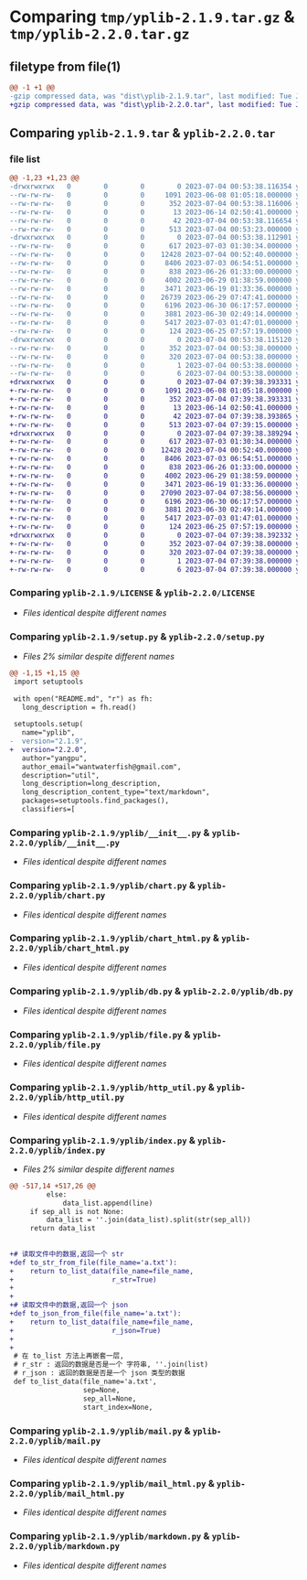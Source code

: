 # Comparing `tmp/yplib-2.1.9.tar.gz` & `tmp/yplib-2.2.0.tar.gz`

## filetype from file(1)

```diff
@@ -1 +1 @@
-gzip compressed data, was "dist\yplib-2.1.9.tar", last modified: Tue Jul  4 00:53:38 2023, max compression
+gzip compressed data, was "dist\yplib-2.2.0.tar", last modified: Tue Jul  4 07:39:38 2023, max compression
```

## Comparing `yplib-2.1.9.tar` & `yplib-2.2.0.tar`

### file list

```diff
@@ -1,23 +1,23 @@
-drwxrwxrwx   0        0        0        0 2023-07-04 00:53:38.116354 yplib-2.1.9/
--rw-rw-rw-   0        0        0     1091 2023-06-08 01:05:18.000000 yplib-2.1.9/LICENSE
--rw-rw-rw-   0        0        0      352 2023-07-04 00:53:38.116006 yplib-2.1.9/PKG-INFO
--rw-rw-rw-   0        0        0       13 2023-06-14 02:50:41.000000 yplib-2.1.9/README.md
--rw-rw-rw-   0        0        0       42 2023-07-04 00:53:38.116654 yplib-2.1.9/setup.cfg
--rw-rw-rw-   0        0        0      513 2023-07-04 00:53:23.000000 yplib-2.1.9/setup.py
-drwxrwxrwx   0        0        0        0 2023-07-04 00:53:38.112901 yplib-2.1.9/yplib/
--rw-rw-rw-   0        0        0      617 2023-07-03 01:30:34.000000 yplib-2.1.9/yplib/__init__.py
--rw-rw-rw-   0        0        0    12428 2023-07-04 00:52:40.000000 yplib-2.1.9/yplib/chart.py
--rw-rw-rw-   0        0        0     8406 2023-07-03 06:54:51.000000 yplib-2.1.9/yplib/chart_html.py
--rw-rw-rw-   0        0        0      838 2023-06-26 01:33:00.000000 yplib-2.1.9/yplib/db.py
--rw-rw-rw-   0        0        0     4002 2023-06-29 01:38:59.000000 yplib-2.1.9/yplib/file.py
--rw-rw-rw-   0        0        0     3471 2023-06-19 01:33:36.000000 yplib-2.1.9/yplib/http_util.py
--rw-rw-rw-   0        0        0    26739 2023-06-29 07:47:41.000000 yplib-2.1.9/yplib/index.py
--rw-rw-rw-   0        0        0     6196 2023-06-30 06:17:57.000000 yplib-2.1.9/yplib/mail.py
--rw-rw-rw-   0        0        0     3881 2023-06-30 02:49:14.000000 yplib-2.1.9/yplib/mail_html.py
--rw-rw-rw-   0        0        0     5417 2023-07-03 01:47:01.000000 yplib-2.1.9/yplib/markdown.py
--rw-rw-rw-   0        0        0      124 2023-06-25 07:57:19.000000 yplib-2.1.9/yplib/temp.py
-drwxrwxrwx   0        0        0        0 2023-07-04 00:53:38.115120 yplib-2.1.9/yplib.egg-info/
--rw-rw-rw-   0        0        0      352 2023-07-04 00:53:38.000000 yplib-2.1.9/yplib.egg-info/PKG-INFO
--rw-rw-rw-   0        0        0      320 2023-07-04 00:53:38.000000 yplib-2.1.9/yplib.egg-info/SOURCES.txt
--rw-rw-rw-   0        0        0        1 2023-07-04 00:53:38.000000 yplib-2.1.9/yplib.egg-info/dependency_links.txt
--rw-rw-rw-   0        0        0        6 2023-07-04 00:53:38.000000 yplib-2.1.9/yplib.egg-info/top_level.txt
+drwxrwxrwx   0        0        0        0 2023-07-04 07:39:38.393331 yplib-2.2.0/
+-rw-rw-rw-   0        0        0     1091 2023-06-08 01:05:18.000000 yplib-2.2.0/LICENSE
+-rw-rw-rw-   0        0        0      352 2023-07-04 07:39:38.393331 yplib-2.2.0/PKG-INFO
+-rw-rw-rw-   0        0        0       13 2023-06-14 02:50:41.000000 yplib-2.2.0/README.md
+-rw-rw-rw-   0        0        0       42 2023-07-04 07:39:38.393865 yplib-2.2.0/setup.cfg
+-rw-rw-rw-   0        0        0      513 2023-07-04 07:39:15.000000 yplib-2.2.0/setup.py
+drwxrwxrwx   0        0        0        0 2023-07-04 07:39:38.389294 yplib-2.2.0/yplib/
+-rw-rw-rw-   0        0        0      617 2023-07-03 01:30:34.000000 yplib-2.2.0/yplib/__init__.py
+-rw-rw-rw-   0        0        0    12428 2023-07-04 00:52:40.000000 yplib-2.2.0/yplib/chart.py
+-rw-rw-rw-   0        0        0     8406 2023-07-03 06:54:51.000000 yplib-2.2.0/yplib/chart_html.py
+-rw-rw-rw-   0        0        0      838 2023-06-26 01:33:00.000000 yplib-2.2.0/yplib/db.py
+-rw-rw-rw-   0        0        0     4002 2023-06-29 01:38:59.000000 yplib-2.2.0/yplib/file.py
+-rw-rw-rw-   0        0        0     3471 2023-06-19 01:33:36.000000 yplib-2.2.0/yplib/http_util.py
+-rw-rw-rw-   0        0        0    27090 2023-07-04 07:38:56.000000 yplib-2.2.0/yplib/index.py
+-rw-rw-rw-   0        0        0     6196 2023-06-30 06:17:57.000000 yplib-2.2.0/yplib/mail.py
+-rw-rw-rw-   0        0        0     3881 2023-06-30 02:49:14.000000 yplib-2.2.0/yplib/mail_html.py
+-rw-rw-rw-   0        0        0     5417 2023-07-03 01:47:01.000000 yplib-2.2.0/yplib/markdown.py
+-rw-rw-rw-   0        0        0      124 2023-06-25 07:57:19.000000 yplib-2.2.0/yplib/temp.py
+drwxrwxrwx   0        0        0        0 2023-07-04 07:39:38.392332 yplib-2.2.0/yplib.egg-info/
+-rw-rw-rw-   0        0        0      352 2023-07-04 07:39:38.000000 yplib-2.2.0/yplib.egg-info/PKG-INFO
+-rw-rw-rw-   0        0        0      320 2023-07-04 07:39:38.000000 yplib-2.2.0/yplib.egg-info/SOURCES.txt
+-rw-rw-rw-   0        0        0        1 2023-07-04 07:39:38.000000 yplib-2.2.0/yplib.egg-info/dependency_links.txt
+-rw-rw-rw-   0        0        0        6 2023-07-04 07:39:38.000000 yplib-2.2.0/yplib.egg-info/top_level.txt
```

### Comparing `yplib-2.1.9/LICENSE` & `yplib-2.2.0/LICENSE`

 * *Files identical despite different names*

### Comparing `yplib-2.1.9/setup.py` & `yplib-2.2.0/setup.py`

 * *Files 2% similar despite different names*

```diff
@@ -1,15 +1,15 @@
 import setuptools
 
 with open("README.md", "r") as fh:
   long_description = fh.read()
 
 setuptools.setup(
   name="yplib",
-  version="2.1.9",
+  version="2.2.0",
   author="yangpu",
   author_email="wantwaterfish@gmail.com",
   description="util",
   long_description=long_description,
   long_description_content_type="text/markdown",
   packages=setuptools.find_packages(),
   classifiers=[
```

### Comparing `yplib-2.1.9/yplib/__init__.py` & `yplib-2.2.0/yplib/__init__.py`

 * *Files identical despite different names*

### Comparing `yplib-2.1.9/yplib/chart.py` & `yplib-2.2.0/yplib/chart.py`

 * *Files identical despite different names*

### Comparing `yplib-2.1.9/yplib/chart_html.py` & `yplib-2.2.0/yplib/chart_html.py`

 * *Files identical despite different names*

### Comparing `yplib-2.1.9/yplib/db.py` & `yplib-2.2.0/yplib/db.py`

 * *Files identical despite different names*

### Comparing `yplib-2.1.9/yplib/file.py` & `yplib-2.2.0/yplib/file.py`

 * *Files identical despite different names*

### Comparing `yplib-2.1.9/yplib/http_util.py` & `yplib-2.2.0/yplib/http_util.py`

 * *Files identical despite different names*

### Comparing `yplib-2.1.9/yplib/index.py` & `yplib-2.2.0/yplib/index.py`

 * *Files 2% similar despite different names*

```diff
@@ -517,14 +517,26 @@
         else:
             data_list.append(line)
     if sep_all is not None:
         data_list = ''.join(data_list).split(str(sep_all))
     return data_list
 
 
+# 读取文件中的数据,返回一个 str
+def to_str_from_file(file_name='a.txt'):
+    return to_list_data(file_name=file_name,
+                        r_str=True)
+
+
+# 读取文件中的数据,返回一个 json
+def to_json_from_file(file_name='a.txt'):
+    return to_list_data(file_name=file_name,
+                        r_json=True)
+
+
 # 在 to_list 方法上再嵌套一层,
 # r_str : 返回的数据是否是一个 字符串, ''.join(list)
 # r_json : 返回的数据是否是一个 json 类型的数据
 def to_list_data(file_name='a.txt',
                  sep=None,
                  sep_all=None,
                  start_index=None,
```

### Comparing `yplib-2.1.9/yplib/mail.py` & `yplib-2.2.0/yplib/mail.py`

 * *Files identical despite different names*

### Comparing `yplib-2.1.9/yplib/mail_html.py` & `yplib-2.2.0/yplib/mail_html.py`

 * *Files identical despite different names*

### Comparing `yplib-2.1.9/yplib/markdown.py` & `yplib-2.2.0/yplib/markdown.py`

 * *Files identical despite different names*

